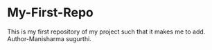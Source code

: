 # My-First-Repo
This is my first repository of my project such that it makes me to add.
<br>
Author-Manisharma sugurthi.
